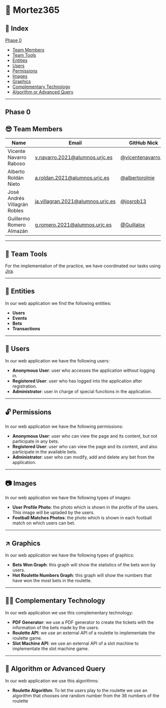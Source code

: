 # 🔞​ Mortez365

## 📖 Index
[Phase 0](#phase-0)
   - [Team Members](#-team-members)
   - [Team Tools](#-team-tools)
   - [Entities](#-entities)
   - [Users](#-users)
   - [Permissions](#-permissions)
   - [Images](#-images)
   - [Graphics](#%EF%B8%8F-graphics)
   - [Complementary Technology](#-complementary-technology)
   - [Algorithm or Advanced Query](#-algorithm-or-advanced-query) <br>
---

## Phase 0

##  😎 Team Members
| Name                        | Email                             | GitHub Nick       |
| ---------                     | ----                               | ---------         |
| Vicente Navarro Raboso        | v.navarro.2021@alumnos.urjc.es     | [@vicentenavarro13](https://github.com/vicentenavarro13)  |
| Alberto Roldán Nieto          | a.roldan.2021@alumnos.urjc.es      | [@albertorolnie](https://github.com/albertorolnie)     |
| José Andrés Villagrán Robles  | ja.villagran.2021@alumnos.urjc.es  | [@josrob13](https://github.com/josrob13)          |
| Guillermo Romero Almazán      | g.romero.2021@alumnos.urjc.es      | [@Guillalox](https://github.com/guillalox)         |

___

## 🧰 Team Tools
For the implementation of the practice, we have coordinated our tasks using [Jira](https://daw-equipo10-23-24.atlassian.net/jira/software/projects/DAW10/boards/1).

___

## 🎰 Entities
In our web application we find the following entities:
  - **Users**
  - **Events**
  - **Bets**
  - **Transactions**

___

## 👱 Users
In our web application we have the following users:
  - **Anonymous User**: user who accesses the application without logging in.
  - **Registered User**: user who has logged into the application after registration.
  - **Administrator**: user in charge of special functions in the application.

___

## 🔓 Permissions
In our web application we have the following permissions:
  - **Anonymous User**: user who can view the page and its content, but not participate in any bets.
  - **Registered User**: user who can view the page and its content, and also participate in the available bets.
  - **Administrator**: user who can modify, add and delete any bet from the application.


___

## 📷 Images
In our web application we have the following types of images:
   - **User Profile Photo**: the photo which is shown in the profile of the users. This image will be upladed by the users.
   - **Football Matches Photos**: the photo which is shown in each football match on which users can bet.




___

## ↗️ Graphics
In our web application we have the following types of graphics:
   - **Bets Won Graph**: this graph will show the statistics of the bets won by users.
   - **Hot Roulette Numbers Graph**: this graph will show the numbers that have won the most bets in the roulette. 



___

## 👨‍💻 Complementary Technology
In our web application we use this complementary technology:
   - **PDF Generator**: we use a PDF generator to create the tickets with the information of the bets made by the users.
   - **Roulette API**: we use an external API of a roulette to implementate the roulette game.
   - **Slot Machine API**: we use an external API of a slot machine to implementate the slot machine game.


___


## 🤖 Algorithm or Advanced Query
In our web application we use this algorithms:
   - **Roulette Algorithm**: To let the users play to the roulette we use an algorithm that chooses one random number from the 36           numbers of the roulette
